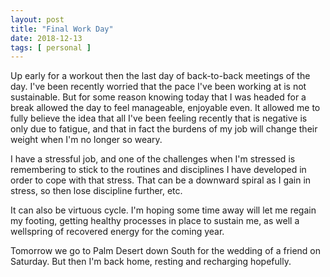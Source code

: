 ```yaml
---
layout: post
title: "Final Work Day"
date: 2018-12-13
tags: [ personal ]
---
```


Up early for a workout then the last day of back-to-back meetings of the day.
I've been recently worried that the pace I've been working at is not
sustainable. But for some reason knowing today that I was headed for a break
allowed the day to feel manageable, enjoyable even. It allowed me to fully
believe the idea that all I've been feeling recently that is negative is only
due to fatigue, and that in fact the burdens of my job will change their
weight when I'm no longer so weary.

I have a stressful job, and one of the challenges when I'm stressed is
remembering to stick to the routines and disciplines I have developed in order
to cope with that stress. That can be a downward spiral as I gain in stress,
so then lose discipline further, etc.

It can also be virtuous cycle. I'm hoping some time away will let me regain my
footing, getting healthy processes in place to sustain me, as well a wellspring
of recovered energy for the coming year.

Tomorrow we go to Palm Desert down South for the wedding of a friend on
Saturday. But then I'm back home, resting and recharging hopefully.

